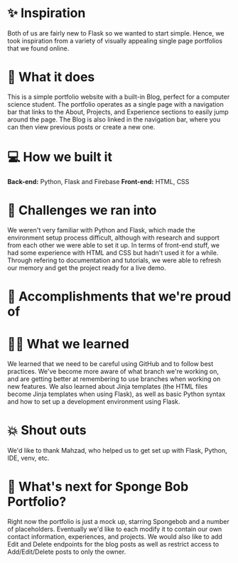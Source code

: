 # :sparkles: Inspiration
Both of us are fairly new to Flask so we wanted to start simple. Hence, we took inspiration from a variety of visually appealing single page portfolios that we found online.

# :scroll: What it does
This is a simple portfolio website with a built-in Blog, perfect for a computer science student. The portfolio operates as a single page with a navigation bar that links to the About, Projects, and Experience sections to easily jump around the page. The Blog is also linked in the navigation bar, where you can then view previous posts or create a new one.

# :computer: How we built it

<b>Back-end:</b> Python, Flask and Firebase
<b>Front-end:</b> HTML, CSS

# :exploding_head: Challenges we ran into
We weren't very familiar with Python and Flask, which made the environment setup process difficult, although with research and support from each other we were able to set it up. In terms of front-end stuff, we had some experience with HTML and CSS but hadn't used it for a while. Through refering to documentation and tutorials, we were able to refresh our memory and get the project ready for a live demo.

# :partying_face: Accomplishments that we're proud of


# :woman_student: What we learned
We learned that we need to be careful using GitHub and to follow best practices. We've become more aware of what branch we're working on, and are getting better at remembering to use branches when working on new features. We also learned about Jinja templates (the HTML files become Jinja templates when using Flask), as well as basic Python syntax and how to set up a development environment using Flask. 

# :boom: Shout outs
We'd like to thank Mahzad, who helped us to get set up with Flask, Python, IDE, venv, etc.

# :thinking: What's next for Sponge Bob Portfolio?
Right now the portfolio is just a mock up, starring Spongebob and a number of placeholders. Eventually we'd like to each modify it to contain our own contact information, experiences, and projects. We would also like to add Edit and Delete endpoints for the blog posts as well as restrict access to Add/Edit/Delete posts to only the owner.
